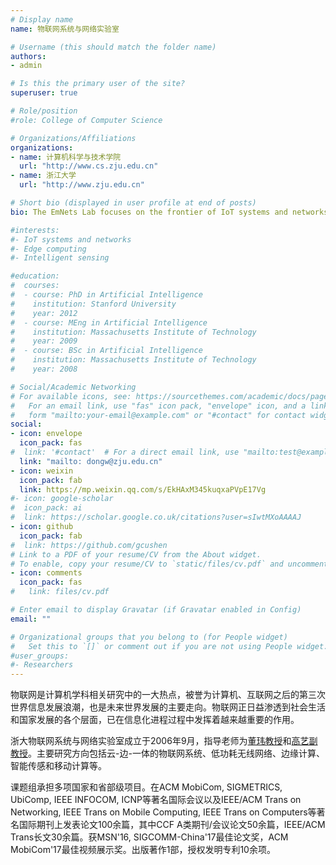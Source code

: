 ```yaml
---
# Display name
name: 物联网系统与网络实验室

# Username (this should match the folder name)
authors:
- admin

# Is this the primary user of the site?
superuser: true

# Role/position
#role: College of Computer Science

# Organizations/Affiliations
organizations:
- name: 计算机科学与技术学院
  url: "http://www.cs.zju.edu.cn"
- name: 浙江大学
  url: "http://www.zju.edu.cn"

# Short bio (displayed in user profile at end of posts)
bio: The EmNets Lab focuses on the frontier of IoT systems and networks.

#interests:
#- IoT systems and networks
#- Edge computing
#- Intelligent sensing

#education:
#  courses:
#  - course: PhD in Artificial Intelligence
#    institution: Stanford University
#    year: 2012
#  - course: MEng in Artificial Intelligence
#    institution: Massachusetts Institute of Technology
#    year: 2009
#  - course: BSc in Artificial Intelligence
#    institution: Massachusetts Institute of Technology
#    year: 2008

# Social/Academic Networking
# For available icons, see: https://sourcethemes.com/academic/docs/page-builder/#icons
#   For an email link, use "fas" icon pack, "envelope" icon, and a link in the
#   form "mailto:your-email@example.com" or "#contact" for contact widget.
social:
- icon: envelope
  icon_pack: fas
#  link: '#contact'  # For a direct email link, use "mailto:test@example.org".
  link: "mailto: dongw@zju.edu.cn"
- icon: weixin
  icon_pack: fab
  link: https://mp.weixin.qq.com/s/EkHAxM345kuqxaPVpE17Vg
#- icon: google-scholar
#  icon_pack: ai
#  link: https://scholar.google.co.uk/citations?user=sIwtMXoAAAAJ
- icon: github
  icon_pack: fab
#  link: https://github.com/gcushen
# Link to a PDF of your resume/CV from the About widget.
# To enable, copy your resume/CV to `static/files/cv.pdf` and uncomment the lines below.
- icon: comments 
  icon_pack: fas
#   link: files/cv.pdf

# Enter email to display Gravatar (if Gravatar enabled in Config)
email: ""

# Organizational groups that you belong to (for People widget)
#   Set this to `[]` or comment out if you are not using People widget.
#user_groups:
#- Researchers
---
```


物联网是计算机学科相关研究中的一大热点，被誉为计算机、互联网之后的第三次世界信息发展浪潮，也是未来世界发展的主要走向。物联网正日益渗透到社会生活和国家发展的各个层面，已在信息化进程过程中发挥着越来越重要的作用。

浙大物联网系统与网络实验室成立于2006年9月，指导老师为[董玮教授](http://dongw.emnets.org)和[高艺副教授](https://person.zju.edu.cn/gaoyi)。主要研究方向包括云-边-一体的物联网系统、低功耗无线网络、边缘计算、智能传感和移动计算等。

课题组承担多项国家和省部级项目。在ACM MobiCom, SIGMETRICS, UbiComp, IEEE INFOCOM, ICNP等著名国际会议以及IEEE/ACM Trans on Networking, IEEE Trans on Mobile Computing, IEEE Trans on Computers等著名国际期刊上发表论文100余篇，其中CCF A类期刊/会议论文50余篇，IEEE/ACM Trans长文30余篇。获MSN'16, SIGCOMM-China'17最佳论文奖，ACM MobiCom'17最佳视频展示奖。出版著作1部，授权发明专利10余项。
